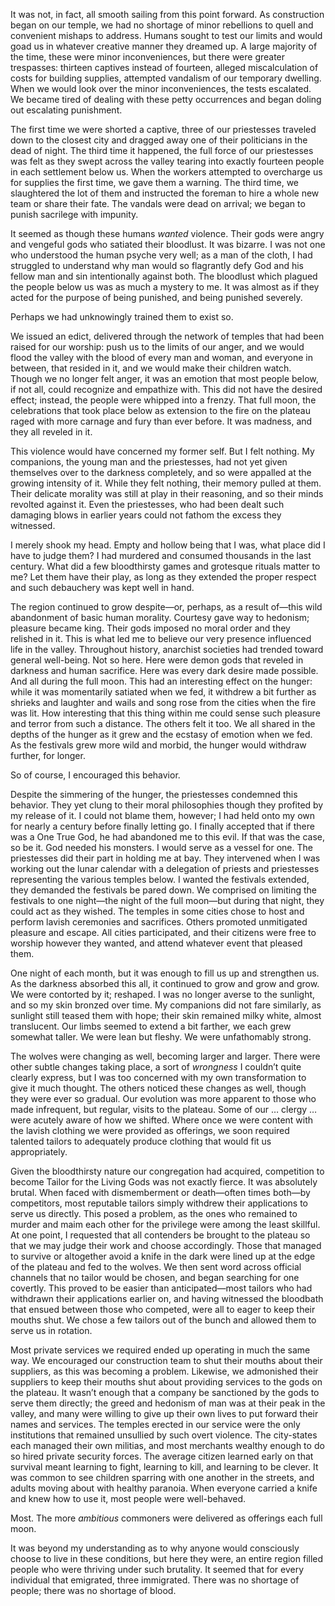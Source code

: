 It was not, in fact, all smooth sailing from this point forward. As construction began on our temple, we had no shortage of minor rebellions to quell and convenient mishaps to address. Humans sought to test our limits and would goad us in whatever creative manner they dreamed up. A large majority of the time, these were minor inconveniences, but there were greater trespasses: thirteen captives instead of fourteen, alleged miscalculation of costs for building supplies, attempted vandalism of our temporary dwelling. When we would look over the minor inconveniences, the tests escalated. We became tired of dealing with these petty occurrences and began doling out escalating punishment.

The first time we were shorted a captive, three of our priestesses traveled down to the closest city and dragged away one of their politicians in the dead of night. The third time it happened, the full force of our priestesses was felt as they swept across the valley tearing into exactly fourteen people in each settlement below us. When the workers attempted to overcharge us for supplies the first time, we gave them a warning. The third time, we slaughtered the lot of them and instructed the foreman to hire a whole new team or share their fate. The vandals were dead on arrival; we began to punish sacrilege with impunity.

It seemed as though these humans _wanted_ violence. Their gods were angry and vengeful gods who satiated their bloodlust. It was bizarre. I was not one who understood the human psyche very well; as a man of the cloth, I had struggled to understand why man would so flagrantly defy God and his fellow man and sin intentionally against both. The bloodlust which plagued the people below us was as much a mystery to me. It was almost as if they acted for the purpose of being punished, and being punished severely.

Perhaps we had unknowingly trained them to exist so.

We issued an edict, delivered through the network of temples that had been raised for our worship: push us to the limits of our anger, and we would flood the valley with the blood of every man and woman, and everyone in between, that resided in it, and we would make their children watch. Though we no longer felt anger, it was an emotion that most people below, if not all, could recognize and empathize with. This did not have the desired effect; instead, the people were whipped into a frenzy. That full moon, the celebrations that took place below as extension to the fire on the plateau raged with more carnage and fury than ever before. It was madness, and they all reveled in it.

This violence would have concerned my former self. But I felt nothing. My companions, the young man and the priestesses, had not yet given themselves over to the darkness completely, and so were appalled at the growing intensity of it. While they felt nothing, their memory pulled at them. Their delicate morality was still at play in their reasoning, and so their minds revolted against it. Even the priestesses, who had been dealt such damaging blows in earlier years could not fathom the excess they witnessed.

I merely shook my head. Empty and hollow being that I was, what place did I have to judge them? I had murdered and consumed thousands in the last century. What did a few bloodthirsty games and grotesque rituals matter to me? Let them have their play, as long as they extended the proper respect and such debauchery was kept well in hand.

The region continued to grow despite—or, perhaps, as a result of—this wild abandonment of basic human morality. Courtesy gave way to hedonism; pleasure became king. Their gods imposed no moral order and they relished in it. This is what led me to believe our very presence influenced life in the valley. Throughout history, anarchist societies had trended toward general well-being. Not so here. Here were demon gods that reveled in darkness and human sacrifice. Here was every dark desire made possible. And all during the full moon. This had an interesting effect on the hunger: while it was momentarily satiated when we fed, it withdrew a bit further as shrieks and laughter and wails and song rose from the cities when the fire was lit. How interesting that this thing within me could sense such pleasure and terror from such a distance. The others felt it too. We all shared in the depths of the hunger as it grew and the ecstasy of emotion when we fed. As the festivals grew more wild and morbid, the hunger would withdraw further, for longer.

So of course, I encouraged this behavior.

Despite the simmering of the hunger, the priestesses condemned this behavior. They yet clung to their moral philosophies though they profited by my release of it. I could not blame them, however; I had held onto my own for nearly a century before finally letting go. I finally accepted that if there was a One True God, he had abandoned me to this evil. If that was the case, so be it. God needed his monsters. I would serve as a vessel for one. The priestesses did their part in holding me at bay. They intervened when I was working out the lunar calendar with a delegation of priests and priestesses representing the various temples below. I wanted the festivals extended, they demanded the festivals be pared down. We comprised on limiting the festivals to one night—the night of the full moon—but during that night, they could act as they wished. The temples in some cities chose to host and perform lavish ceremonies and sacrifices. Others promoted unmitigated pleasure and escape. All cities participated, and their citizens were free to worship however they wanted, and attend whatever event that pleased them.

One night of each month, but it was enough to fill us up and strengthen us. As the darkness absorbed this all, it continued to grow and grow and grow. We were contorted by it; reshaped. I was no longer averse to the sunlight, and so my skin bronzed over time. My companions did not fare similarly, as sunlight still teased them with hope; their skin remained milky white, almost translucent. Our limbs seemed to extend a bit farther, we each grew somewhat taller. We were lean but fleshy. We were unfathomably strong.

The wolves were changing as well, becoming larger and larger. There were other subtle changes taking place, a sort of _wrongness_ I couldn’t quite clearly express, but I was too concerned with my own transformation to give it much thought. The others noticed these changes as well, though they were ever so gradual. Our evolution was more apparent to those who made infrequent, but regular, visits to the plateau. Some of our … clergy … were acutely aware of how we shifted. Where once we were content with the lavish clothing we were provided as offerings, we soon required talented tailors to adequately produce clothing that would fit us appropriately.

Given the bloodthirsty nature our congregation had acquired, competition to become Tailor for the Living Gods was not exactly fierce. It was absolutely brutal. When faced with dismemberment or death—often times both—by competitors, most reputable tailors simply withdrew their applications to serve us directly. This posed a problem, as the ones who remained to murder and maim each other for the privilege were among the least skillful. At one point, I requested that all contenders be brought to the plateau so that we may judge their work and choose accordingly. Those that managed to survive or altogether avoid a knife in the dark were lined up at the edge of the plateau and fed to the wolves. We then sent word across official channels that no tailor would be chosen, and began searching for one covertly. This proved to be easier than anticipated—most tailors who had withdrawn their applications earlier on, and having witnessed the bloodbath that ensued between those who competed, were all to eager to keep their mouths shut. We chose a few tailors out of the bunch and allowed them to serve us in rotation.

Most private services we required ended up operating in much the same way. We encouraged our construction team to shut their mouths about their suppliers, as this was becoming a problem. Likewise, we admonished their suppliers to keep their mouths shut about providing services to the gods on the plateau. It wasn’t enough that a company be sanctioned by the gods to serve them directly; the greed and hedonism of man was at their peak in the valley, and many were willing to give up their own lives to put forward their names and services. The temples erected in our service were the only institutions that remained unsullied by such overt violence. The city-states each managed their own militias, and most merchants wealthy enough to do so hired private security forces. The average citizen learned early on that survival meant learning to fight, learning to kill, and learning to be clever. It was common to see children sparring with one another in the streets, and adults moving about with healthy paranoia. When everyone carried a knife and knew how to use it, most people were well-behaved.

Most. The more _ambitious_ commoners were delivered as offerings each full moon.

It was beyond my understanding as to why anyone would consciously choose to live in these conditions, but here they were, an entire region filled people who were thriving under such brutality. It seemed that for every individual that emigrated, three immigrated. There was no shortage of people; there was no shortage of blood.